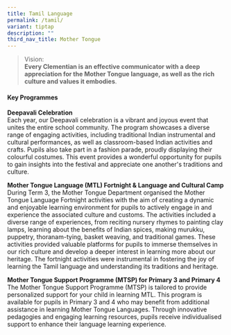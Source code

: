```yaml
---
title: Tamil Language
permalink: /tamil/
variant: tiptap
description: ""
third_nav_title: Mother Tongue
---
```

<blockquote>
<p>Vision:
<br><strong>Every Clementian is an effective communicator with a deep appreciation for the Mother Tongue language, as well as the rich culture and values it embodies</strong>.</p>
</blockquote>
<h4><strong>Key Programmes</strong></h4>
<p><strong>Deepavali Celebration</strong>
<br>Each year, our Deepavali celebration is a vibrant and joyous event that
unites the entire school community. The program showcases a diverse range
of engaging activities, including traditional Indian instrumental and cultural
performances, as well as classroom-based Indian activities and crafts.
Pupils also take part in a fashion parade, proudly displaying their colourful
costumes. This event provides a wonderful opportunity for pupils to gain
insights into the festival and appreciate one another's traditions and
culture.</p>
<p><strong>Mother Tongue Language (MTL) Fortnight &amp; Language and Cultural Camp</strong>
<br>During Term 3, the Mother Tongue Department organised the Mother Tongue
Language Fortnight activities with the aim of creating a dynamic and enjoyable
learning environment for pupils to actively engage in and experience the
associated culture and customs. The activities included a diverse range
of experiences, from reciting nursery rhymes to painting clay lamps, learning
about the benefits of Indian spices, making murukku, puppetry, thoranam-tying,
basket weaving, and traditional games. These activities provided valuable
platforms for pupils to immerse themselves in our rich culture and develop
a deeper interest in learning more about our heritage. The fortnight activities
were instrumental in fostering the joy of learning the Tamil language and
understanding its traditions and heritage.</p>
<p><strong>Mother Tongue Support Programme (MTSP) for Primary 3 and Primary 4</strong>
<br>The Mother Tongue Support Programme (MTSP) is tailored to provide personalized
support for your child in learning MTL. This program is available for pupils
in Primary 3 and 4 who may benefit from additional assistance in learning
Mother Tongue Languages. Through innovative pedagogies and engaging learning
resources, pupils receive individualised support to enhance their language
learning experience.</p>
